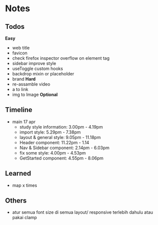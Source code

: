 # Notes

## Todos
**Easy**
- web title
- favicon
- check firefox inspector overflow on element tag
- sidebar improve style
- useToggle custom hooks
- backdrop mixin or placeholder
- brand
**Hard**
- re-assamble video
- a to link
- img to Image
**Optional**

## Timeline
- main 17 apr 
  - study style information: 3.00pm - 4.19pm
  - import style: 5.29pm - 7.38pm
  - layout & general style: 9.05pm - 11.18pm
  - Header component: 11.22pm - 1.14
  - Nav & Sidebar component: 2.14pm - 6.03pm
  - fix some style: 4.00pm - 4.53pm 
  - GetStarted component: 4.55pm - 8.06pm

## Learned
- map x times

## Others
- atur semua font size di semua layout/ responsive terlebih dahulu atau pakai clamp


